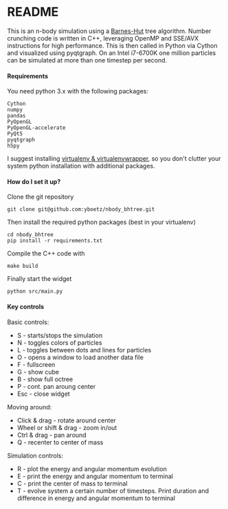 # README #

This is an n-body simulation using a [Barnes-Hut](http://www.cita.utoronto.ca/~dubinski/treecode/treecode.html)
tree algorithm. Number crunching code is written in C++, leveraging OpenMP and SSE/AVX instructions
for high performance. This is then called in Python via Cython and visualized using pyqtgraph.
On an Intel i7-6700K one million particles can be simulated at more than one timestep per second.


#### Requirements ####

You need python 3.x with the following packages:

    Cython
    numpy
    pandas
    PyOpenGL
    PyOpenGL-accelerate
    PyQt5
    pyqtgraph
    h5py

I suggest installing [virtualenv & virtualenvwrapper](http://docs.python-guide.org/en/latest/dev/virtualenvs/),
so you don't clutter your system python installation with additional packages.


#### How do I set it up? ####

Clone the git repository

    git clone git@github.com:yboetz/nbody_bhtree.git

Then install the required python packages (best in your virtualenv)

    cd nbody_bhtree
    pip install -r requirements.txt

Compile the C++ code with

	make build

Finally start the widget

	python src/main.py


#### Key controls ####

Basic controls:

+ S - starts/stops the simulation
+ N - toggles colors of particles
+ L - toggles between dots and lines for particles
+ O - opens a window to load another data file
+ F - fullscreen
+ G - show cube
+ B - show full octree
+ P - cont. pan aroung center
+ Esc - close widget

Moving around:

+ Click & drag - rotate around center
+ Wheel or shift & drag - zoom in/out
+ Ctrl & drag - pan around
+ Q - recenter to center of mass

Simulation controls:

+ R - plot the energy and angular momentum evolution
+ E - print the energy and angular momentum to terminal
+ C - print the center of mass to terminal
+ T - evolve system a certain number of timesteps. Print duration and difference in energy and angular momentum to terminal
